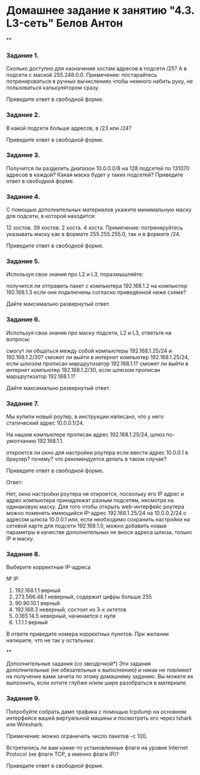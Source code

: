 # Домашнее задание к занятию "4.3. L3-сеть" Белов Антон
**

### Задание 1.
Сколько доступно для назначения хостам адресов в подсети /25?
А в подсети с маской 255.248.0.0.
Примечение: постарайтесь потренироваться в ручных вычислениях чтобы немного набить руку, не пользоваться калькулятором сразу.

Приведите ответ в свободной форме.

### Задание 2.
В какой подсети больше адресов, в /23 или /24?

Приведите ответ в свободной форме.

### Задание 3.
Получится ли разделить диапазон 10.0.0.0/8 на 128 подсетей по 131070 адресов в каждой?
Какая маска будет у таких подсетей?
Приведите ответ в свободной форме.

### Задание 4.
С помощью дополнительных материалов укажите минимальную маску для подсети, в которой находится:

12 хостов.
39 хостов.
2 хоста.
4 хоста.
Примечение: потренируйтесь указывать маску как в формате 255.255.255.0, так и в формате /24.

Приведите ответ в свободной форме.

### Задание 5.
Используя свои знания про L2 и L3, поразмышляйте:

получится ли отправить пакет с компьютера 192.168.1.2 на компьютер 192.168.1.3 если они подключены согласно приведённой ниже схеме?


Дайте максимально развернутый ответ.

### Задание 6.
Используя свои знания про маску подсети, L2 и L3, ответьте на вопросы:

смогут ли общаться между собой компьютеры 192.168.1.25/24 и 192.168.1.2/30?
сможет ли выйти в интернет компьютер 192.168.1.25/24, если шлюзом прописан маршрутизатор 192.168.1.1?
сможет ли выйти в интернет компьютер 192.168.1.2/30, если шлюзом прописан маршрутизатор 192.168.1.1?


Дайте максимально развернутый ответ.

### Задание 7.
Мы купили новый роутер, в инструкции написано, что у него статический адрес 10.0.0.1/24.

На нашем компьютере прописан адрес 192.168.1.25/24, шлюз по-умолчанию 192.168.1.1.

откроется ли окно для настройки роутера если ввести адрес 10.0.0.1 в браузер?
почему?
что рекомендуется делать в таком случае?

Приведите ответ в свободной форме.

Ответ:

Нет, окно настройки роутера не откроется, поскольку его IP адрес и адрес компьютера принадлежат разным подсетям, несмотря на одинаковую маску. Для того чтобы открыть web-интерфейс роутера можно поменять имеющийся IP-адрес 192.168.1.25/24 на 10.0.0.2/24 с адресом шлюза 10.0.0.1 или, если необходимо сохранить настройки на сетевой карте для подсети 192.168.1.0, можно добавить новые параметры в качестве дополнительных не внося адреса шлюза, только IP и маску.

### Задание 8.
Выберите корректные IP-адреса

№	IP
1.	192.168.1.1 верный
2.	273.566.48.1 неверный, содержит цифры больше 255
3.	90.90.10.1 верный
4.	192.168.3 неверный, состоит из 3-х октетов
5.	0.165.14.5 неверный, начинается с нуля
6.	1.1.1.1 верный

В ответе приведите номера корректных пунктов. При желании напишите, что не так у остальных.

**

Дополнительные задания (со звездочкой*)
Эти задания дополнительные (не обязательные к выполнению) и никак не повлияют на получение вами зачета по этому домашнему заданию. Вы можете их выполнить, если хотите глубже и/или шире разобраться в материале.

### Задание 9.
Попробуйте собрать дамп трафика с помощью tcpdump на основном интерфейсе вашей виртуальной машины и посмотреть его через tshark или Wireshark.

Примечение: можно ограничить число пакетов -c 100.

Встретились ли вам какие-то установленные флаги на уровне Internet Protocol (не флаги TCP, а именно флаги IP)?

Приведите ответ в свободной форме.
